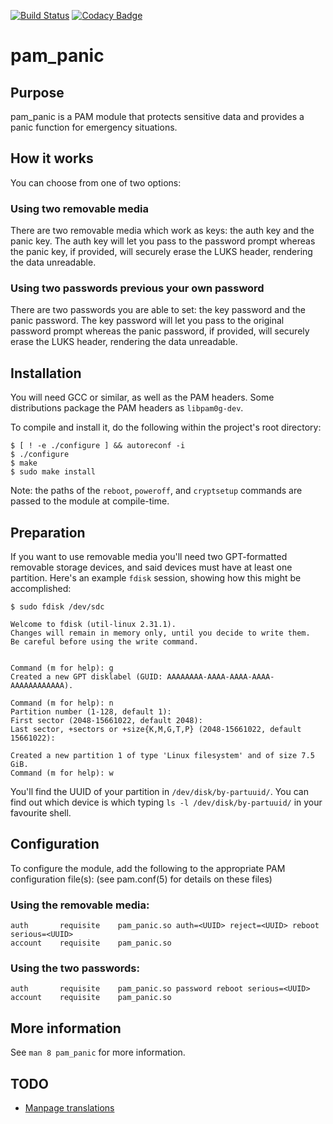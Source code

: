 [![Build Status](https://travis-ci.org/pampanic/pam_panic.svg?branch=master)](https://travis-ci.org/pampanic/pam_panic)
[![Codacy Badge](https://api.codacy.com/project/badge/Grade/001445f05a4e47bcad151c2f6a05a29c)](https://app.codacy.com/app/pampanic/pam_panic?utm_source=github.com&utm_medium=referral&utm_content=pampanic/pam_panic&utm_campaign=badger)
# pam\_panic


## Purpose
pam\_panic is a PAM module that protects sensitive data and provides a panic function for emergency situations.


## How it works
You can choose from one of two options:

### Using two removable media
There are two removable media which work as keys: the auth key and the panic key. The auth key will let you pass to the password prompt whereas the panic key, if provided, will securely erase the LUKS header, rendering the data unreadable.

### Using two passwords previous your own password
There are two passwords you are able to set: the key password and the panic password. The key password will let you pass to the original password prompt whereas the panic password, if provided, will securely erase the LUKS header, rendering the data unreadable.


## Installation
You will need GCC or similar, as well as the PAM headers. Some distributions package the PAM headers as `libpam0g-dev`.

To compile and install it, do the following within the project's root directory:

```console
$ [ ! -e ./configure ] && autoreconf -i
$ ./configure
$ make
$ sudo make install
```

Note: the paths of the `reboot`, `poweroff`, and `cryptsetup` commands are passed to the module at compile-time.

## Preparation
If you want to use removable media you'll need two GPT-formatted removable storage devices, and said devices must have at least one partition. Here's an example `fdisk` session, showing how this might be accomplished:

```console
$ sudo fdisk /dev/sdc

Welcome to fdisk (util-linux 2.31.1).
Changes will remain in memory only, until you decide to write them.
Be careful before using the write command.


Command (m for help): g
Created a new GPT disklabel (GUID: AAAAAAAA-AAAA-AAAA-AAAA-AAAAAAAAAAAA).

Command (m for help): n
Partition number (1-128, default 1): 
First sector (2048-15661022, default 2048): 
Last sector, +sectors or +size{K,M,G,T,P} (2048-15661022, default 15661022): 

Created a new partition 1 of type 'Linux filesystem' and of size 7.5 GiB.
Command (m for help): w
```

You'll find the UUID of your partition in `/dev/disk/by-partuuid/`. You can find out which device is which typing `ls -l /dev/disk/by-partuuid/` in your favourite shell.

## Configuration
To configure the module, add the following to the appropriate PAM configuration file(s): (see pam.conf(5) for details on these files)

### Using the removable media:
```
auth       requisite    pam_panic.so auth=<UUID> reject=<UUID> reboot serious=<UUID>
account    requisite    pam_panic.so
```

### Using the two passwords:
```
auth       requisite    pam_panic.so password reboot serious=<UUID>
account    requisite    pam_panic.so
```

## More information
See `man 8 pam_panic` for more information.

## TODO
- [Manpage translations](https://github.com/Bandie/pam_panic/issues?q=is%3Aissue+is%3Aopen+label%3Alocalization)
